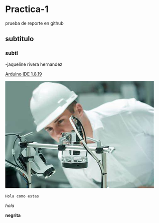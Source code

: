 # Practica-1
prueba de reporte en github
## subtitulo
### subti
-jaqueline rivera hernandez

[Arduino IDE 1.8.19](https://www.arduino.cc/en/software)

![](https://github.com/jaquelineriverh/Practica-1/blob/main/automati.jpg)


```
Hola como estas
```

*hola*

**negrita**
